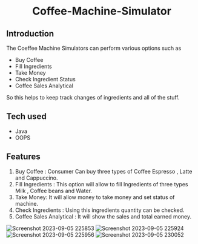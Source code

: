 <div align = "center">
  <h1> Coffee-Machine-Simulator </h1>
 </div>


## Introduction
The Coeffee Machine Simulators can perform various options such as 
* Buy Coffee  
* Fill Ingredients
* Take Money
* Check Ingredient Status
* Coffee Sales Analytical

So this helps to keep track changes of ingredients and all of the stuff.

## Tech used 
* Java
* OOPS

## Features

1. Buy Coffee : Consumer Can buy three types of Coffee Espresso , Latte and Cappuccino.
2. Fill Ingredients : This option will allow to fill Ingredients of three types Milk , Coffee beans and Water.
3. Take Money:  It will allow money to take money and set status of machine.
4. Check Ingredients : Using this ingredients quantity can be checked.
5. Coffee Sales Analytical : It will show the sales and total earned money.
   
![Screenshot 2023-09-05 225853](https://github.com/Ravi-lohar/Coffee-Machine-Simulator/assets/118980937/c1e6502a-fdb9-48b9-b164-7903ab5fabb0)
![Screenshot 2023-09-05 225924](https://github.com/Ravi-lohar/Coffee-Machine-Simulator/assets/118980937/ba5281c0-2fcc-4c73-b841-19733b30b739)
![Screenshot 2023-09-05 225956](https://github.com/Ravi-lohar/Coffee-Machine-Simulator/assets/118980937/7ab30f61-d32d-4d7e-83b8-2a4afeb107f3)
![Screenshot 2023-09-05 230052](https://github.com/Ravi-lohar/Coffee-Machine-Simulator/assets/118980937/ee55f61a-243e-4f2f-aa78-45806ba03aea)

